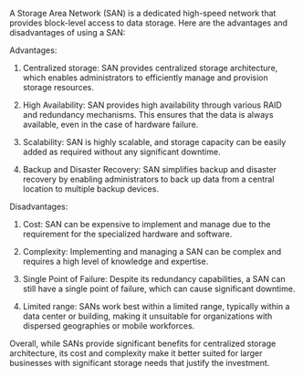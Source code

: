A Storage Area Network (SAN) is a dedicated high-speed network that provides block-level access to data storage. Here are the advantages and disadvantages of using a SAN:

Advantages:
1. Centralized storage: SAN provides centralized storage architecture, which enables administrators to efficiently manage and provision storage resources.

2. High Availability: SAN provides high availability through various RAID and redundancy mechanisms. This ensures that the data is always available, even in the case of hardware failure.

3. Scalability: SAN is highly scalable, and storage capacity can be easily added as required without any significant downtime.

4. Backup and Disaster Recovery: SAN simplifies backup and disaster recovery by enabling administrators to back up data from a central location to multiple backup devices.

Disadvantages:
1. Cost: SAN can be expensive to implement and manage due to the requirement for the specialized hardware and software.

2. Complexity: Implementing and managing a SAN can be complex and requires a high level of knowledge and expertise.

3. Single Point of Failure: Despite its redundancy capabilities, a SAN can still have a single point of failure, which can cause significant downtime.

4. Limited range: SANs work best within a limited range, typically within a data center or building, making it unsuitable for organizations with dispersed geographies or mobile workforces. 

Overall, while SANs provide significant benefits for centralized storage architecture, its cost and complexity make it better suited for larger businesses with significant storage needs that justify the investment.
